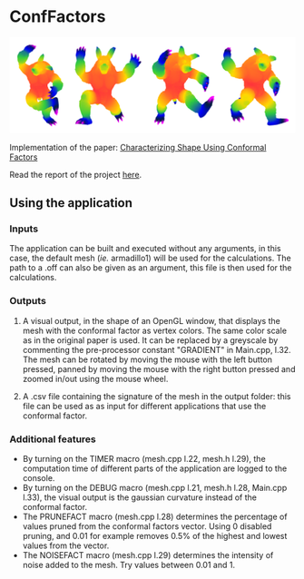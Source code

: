 # ConfFactors
![alt text](https://github.com/blupiac/ConfFactors/raw/master/report/mosaicdillo.png)  
  
Implementation of the paper: [Characterizing Shape Using Conformal Factors](http://www.cs.technion.ac.il/~gotsman/AmendedPubl/Miri/Shape08.pdf)  
  
Read the report of the project [here](https://github.com/blupiac/ConfFactors/blob/master/report/IG3DA_Report.pdf).  

## Using the application

### Inputs

The application can be built and executed without any arguments, in this case, the default mesh (*ie.* armadillo1) will be used for the calculations. The path to a .off can also be given as an argument, this file is then used for the calculations.

### Outputs

1. A visual output, in the shape of an OpenGL window, that displays the mesh with the conformal factor as vertex colors. The same color scale as in the original paper is used. It can be replaced by a greyscale by commenting the pre-processor constant "GRADIENT" in Main.cpp, l.32. The mesh can be rotated by moving the mouse with the left button pressed, panned by moving the mouse with the right button pressed and zoomed in/out using the mouse wheel.  
    
2. A .csv file containing the signature of the mesh in the output folder: this file can be used as as input for different applications that use the conformal factor.


### Additional features

- By turning on the TIMER macro (mesh.cpp l.22, mesh.h l.29), the computation time of different parts of the application are logged to the console.  
- By turning on the DEBUG macro (mesh.cpp l.21, mesh.h l.28, Main.cpp l.33), the visual output is the gaussian curvature instead of the conformal factor.  
- The PRUNEFACT macro (mesh.cpp l.28) determines the percentage of values pruned from the conformal factors vector. Using 0 disabled pruning, and 0.01 for example removes 0.5% of the highest and lowest values from the vector.  
- The NOISEFACT macro (mesh.cpp l.29) determines the intensity of noise added to the mesh. Try values between 0.01 and 1.  
